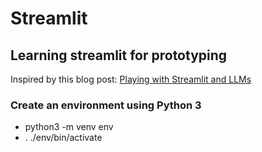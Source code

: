 # Streamlit 

## Learning streamlit for prototyping

Inspired by this blog post: [Playing with Streamlit and LLMs](https://lethain.com/streamlit-llms/)

### Create an environment using Python 3
- python3 -m venv env
- . ./env/bin/activate